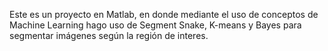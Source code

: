 Este es un proyecto en Matlab, en donde mediante el uso de conceptos de Machine Learning hago uso de Segment Snake, K-means y Bayes para segmentar imágenes según la región de interes.
